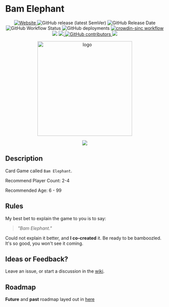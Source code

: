 


# Bam Elephant

<p align="center">
<a href="https://bam-elephant.com"><img alt="Website" src="https://img.shields.io/website?down_color=red&down_message=offline&style=for-the-badge&up_color=blue&up_message=online&url=https%3A%2F%2Fbam-elephant.com"> </a>
<img alt="GitHub release (latest SemVer)" src="https://img.shields.io/github/v/release/rbrtbrnschn/bam-elephant?style=for-the-badge">
<img alt="GitHub Release Date" src="https://img.shields.io/github/release-date/rbrtbrnschn/bam-elephant?style=for-the-badge">
<img alt="GitHub Workflow Status" src="https://img.shields.io/github/workflow/status/rbrtbrnschn/bam-elephant/Lint?label=Lint&style=for-the-badge"> <img alt="GitHub deployments" src="https://img.shields.io/github/deployments/rbrtbrnschn/bam-elephant/production?label=Deploy&style=for-the-badge">
<a href="https://bam-elephant.com"><img src="https://img.shields.io/github/workflow/status/rbrtbrnschn/bam-elephant/Crowdin%20Sync?label=Translations&style=for-the-badge" alt="crowdin-sinc workflow" /></a>
<a href=https://github.com/rbrtbrnschn/bam-elephant/wiki/Ideas%3F"><img src="https://img.shields.io/badge/Share-Ideas%20-yellow?style=for-the-badge" /></a>
<a href=https://github.com/rbrtbrnschn/bam-elephant/wiki/Feedback"><img src="https://img.shields.io/badge/Leave-Feedback%20-yellow?style=for-the-badge" />
<img alt="GitHub contributors" src="https://img.shields.io/github/contributors/rbrtbrnschn/bam-elephant?color=a&style=for-the-badge">
<a title="Crowdin" target="_blank" href="https://crowdin.com/project/bam-elephant"><img src="https://badges.crowdin.net/bam-elephant/localized.svg?style=for-the-badge"></a>
</p>







<p align="center">
<a href="https://bam-elephant.com"> <img style="width: 300px; height:auto;" src="https://raw.githubusercontent.com/rbrtbrnschn/bam-elephant/main/public/assets/elephant.png" alt="logo" /></a>
</p>
<p align="center">
<a href="https://bam-elephant.com"><img src="https://img.shields.io/badge/Click-Me-blue?style=for-the-badge" /></a>
</p>



<p align="center">

</p>


## Description

Card Game called `Bam Elephant`. 

Recommend Player Count: 2-4

Recommended Age: 6 - 99

## Rules

My best bet to explain the game to you is to say:

> *"Bam Elephant."*

Could not explain it better, and **I co-created** it.
Be ready to be bamboozled. It's so good, you won't  see it coming.

## Ideas or Feedback?

Leave an issue, or start a discussion in the <a href="https://github.com/rbrtbrnschn/bam-elephant/wiki"> wiki</a>.

## Roadmap
**Future** and **past** roadmap layed out in [here](./todo.md)
